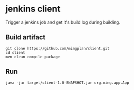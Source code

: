 # jenkins client

Trigger a jenkins job and get it's build log during building.

## Build artifact
``` shell
git clone https://github.com/mingplan/client.git
cd client
mvn clean compile package
```

## Run
``` shell
java -jar target/client-1.0-SNAPSHOT.jar org.ming.app.App
```
